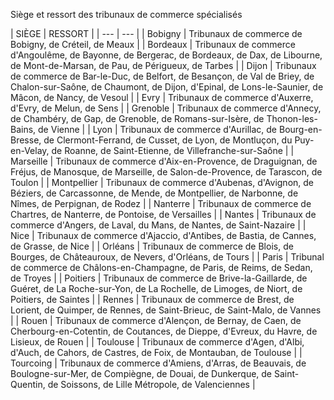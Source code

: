 Siège et ressort des tribunaux de commerce spécialisés

|
SIÈGE |
RESSORT |
| --- | --- |
|
Bobigny | Tribunaux de commerce de Bobigny, de Créteil, de Meaux |
|
Bordeaux | Tribunaux de commerce d'Angoulême, de Bayonne, de Bergerac, de Bordeaux, de Dax, de Libourne, de Mont-de-Marsan, de Pau, de Périgueux, de Tarbes |
|
Dijon | Tribunaux de commerce de Bar-le-Duc, de Belfort, de Besançon, de Val de Briey, de Chalon-sur-Saône, de Chaumont, de Dijon, d'Epinal, de Lons-le-Saunier, de Mâcon, de Nancy, de Vesoul |
|
Evry | Tribunaux de commerce d'Auxerre, d'Evry, de Melun, de Sens |
|
Grenoble | Tribunaux de commerce d'Annecy, de Chambéry, de Gap, de Grenoble, de Romans-sur-Isère, de Thonon-les-Bains, de Vienne |
|
Lyon | Tribunaux de commerce d'Aurillac, de Bourg-en-Bresse, de Clermont-Ferrand, de Cusset, de Lyon, de Montluçon, du Puy-en-Velay, de Roanne, de Saint-Etienne, de Villefranche-sur-Saône |
|
Marseille | Tribunaux de commerce d'Aix-en-Provence, de Draguignan, de Fréjus, de Manosque, de Marseille, de Salon-de-Provence, de Tarascon, de Toulon |
|
Montpellier | Tribunaux de commerce d'Aubenas, d'Avignon, de Béziers, de Carcassonne, de Mende, de Montpellier, de Narbonne, de Nîmes, de Perpignan, de Rodez |
|
Nanterre | Tribunaux de commerce de Chartres, de Nanterre, de Pontoise, de Versailles |
|
Nantes | Tribunaux de commerce d'Angers, de Laval, du Mans, de Nantes, de Saint-Nazaire |
|
Nice | Tribunaux de commerce d'Ajaccio, d'Antibes, de Bastia, de Cannes, de Grasse, de Nice |
|
Orléans | Tribunaux de commerce de Blois, de Bourges, de Châteauroux, de Nevers, d'Orléans, de Tours |
|
Paris | Tribunal de commerce de Châlons-en-Champagne, de Paris, de Reims, de Sedan, de Troyes |
|
Poitiers | Tribunaux de commerce de Brive-la-Gaillarde, de Guéret, de La Roche-sur-Yon, de La Rochelle, de Limoges, de Niort, de Poitiers, de Saintes |
|
Rennes | Tribunaux de commerce de Brest, de Lorient, de Quimper, de Rennes, de Saint-Brieuc, de Saint-Malo, de Vannes |
|
Rouen | Tribunaux de commerce d'Alençon, de Bernay, de Caen, de Cherbourg-en-Cotentin, de Coutances, de Dieppe, d'Evreux, du Havre, de Lisieux, de Rouen |
|
Toulouse | Tribunaux de commerce d'Agen, d'Albi, d'Auch, de Cahors, de Castres, de Foix, de Montauban, de Toulouse |
|
Tourcoing | Tribunaux de commerce d'Amiens, d'Arras, de Beauvais, de Boulogne-sur-Mer, de Compiègne, de Douai, de Dunkerque, de Saint-Quentin, de Soissons, de Lille Métropole, de Valenciennes |
